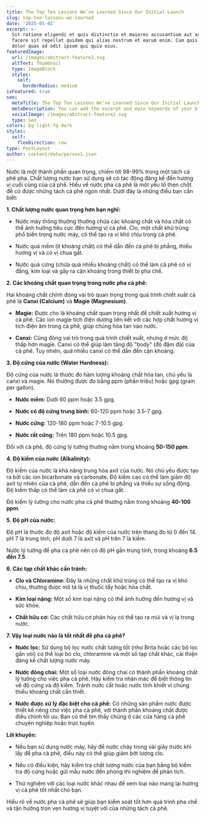 ```yaml
---
title: The Top Ten Lessons We’ve Learned Since Our Initial Launch
slug: top-ten-lessons-we-learned
date: '2025-01-02'
excerpt: >-
  Sit ratione eligendi et quis distinctio et maiores accusantium aut accusamus
  facere sit repellat quidem qui alias nostrum et earum enim. Cum quis sint eos
  dolor quas ad odit ipsum qui quia eius.
featuredImage:
  url: /images/abstract-feature2.svg
  altText: Thumbnail
  type: ImageBlock
  styles:
    self:
      borderRadius: medium
isFeatured: true
seo:
  metaTitle: The Top Ten Lessons We’ve Learned Since Our Initial Launch
  metaDescription: You can add the excerpt and main keywords of your blog post here.
  socialImage: /images/abstract-feature2.svg
  type: Seo
colors: bg-light-fg-dark
styles:
  self:
    flexDirection: row
type: PostLayout
author: content/data/person1.json
---
```

Nước là một thành phần quan trọng, chiếm tới 98-99% trong một tách cà phê pha. Chất lượng nước bạn sử dụng sẽ có tác động đáng kể đến hương vị cuối cùng của cà phê. Hiểu về nước pha cà phê là một yếu tố then chốt để có được những tách cà phê ngon nhất. Dưới đây là những điều bạn cần biết:

**1. Chất lượng nước quan trọng hơn bạn nghĩ:**

*   Nước máy thông thường thường chứa các khoáng chất và hóa chất có thể ảnh hưởng tiêu cực đến hương vị cà phê. Clo, một chất khử trùng phổ biến trong nước máy, có thể tạo ra vị khó chịu trong cà phê.

*   Nước quá mềm (ít khoáng chất) có thể dẫn đến cà phê bị phẳng, thiếu hương vị và có vị chua gắt.

*   Nước quá cứng (chứa quá nhiều khoáng chất) có thể làm cà phê có vị đắng, kim loại và gây ra cặn khoáng trong thiết bị pha chế.

**2. Các khoáng chất quan trọng trong nước pha cà phê:**

Hai khoáng chất chính đóng vai trò quan trọng trong quá trình chiết xuất cà phê là **Canxi (Calcium)** và **Magie (Magnesium)**.

*   **Magie:** Được cho là khoáng chất quan trọng nhất để chiết xuất hương vị cà phê. Các ion magie tích điện dương liên kết với các hợp chất hương vị tích điện âm trong cà phê, giúp chúng hòa tan vào nước.

*   **Canxi:** Cũng đóng vai trò trong quá trình chiết xuất, nhưng ở mức độ thấp hơn magie. Canxi có thể giúp làm tăng độ "body" (độ đậm đà) của cà phê. Tuy nhiên, quá nhiều canxi có thể dẫn đến cặn khoáng.

**3. Độ cứng của nước (Water Hardness):**

Độ cứng của nước là thước đo hàm lượng khoáng chất hòa tan, chủ yếu là canxi và magie. Nó thường được đo bằng ppm (phần triệu) hoặc gpg (grain per gallon).

*   **Nước mềm:** Dưới 60 ppm hoặc 3.5 gpg.

*   **Nước có độ cứng trung bình:** 60-120 ppm hoặc 3.5-7 gpg.

*   **Nước cứng:** 120-180 ppm hoặc 7-10.5 gpg.

*   **Nước rất cứng:** Trên 180 ppm hoặc 10.5 gpg.

Đối với cà phê, độ cứng lý tưởng thường nằm trong khoảng **50-150 ppm**.

**4. Độ kiềm của nước (Alkalinity):**

Độ kiềm của nước là khả năng trung hòa axit của nước. Nó chủ yếu được tạo ra bởi các ion bicarbonate và carbonate. Độ kiềm cao có thể làm giảm độ axit tự nhiên của cà phê, dẫn đến cà phê bị phẳng và thiếu sự sống động. Độ kiềm thấp có thể làm cà phê có vị chua gắt.

Độ kiềm lý tưởng cho nước pha cà phê thường nằm trong khoảng **40-100 ppm**.

**5. Độ pH của nước:**

Độ pH là thước đo độ axit hoặc độ kiềm của nước trên thang đo từ 0 đến 14. pH 7 là trung tính, pH dưới 7 là axit và pH trên 7 là kiềm.

Nước lý tưởng để pha cà phê nên có độ pH gần trung tính, trong khoảng **6.5 đến 7.5**.

**6. Các tạp chất khác cần tránh:**

*   **Clo và Chloramine:** Đây là những chất khử trùng có thể tạo ra vị khó chịu, thường được mô tả là vị thuốc tẩy hoặc hóa chất.

*   **Kim loại nặng:** Một số kim loại nặng có thể ảnh hưởng đến hương vị và sức khỏe.

*   **Chất hữu cơ:** Các chất hữu cơ phân hủy có thể tạo ra mùi và vị lạ trong nước.

**7. Vậy loại nước nào là tốt nhất để pha cà phê?**

*   **Nước lọc:** Sử dụng bộ lọc nước chất lượng tốt (như Brita hoặc các bộ lọc gắn vòi) có thể loại bỏ clo, chloramine và một số tạp chất khác, cải thiện đáng kể chất lượng nước máy.

*   **Nước đóng chai:** Một số loại nước đóng chai có thành phần khoáng chất lý tưởng cho việc pha cà phê. Hãy kiểm tra nhãn mác để biết thông tin về độ cứng và độ kiềm. Tránh nước cất hoặc nước tinh khiết vì chúng thiếu khoáng chất cần thiết.

*   **Nước được xử lý đặc biệt cho cà phê:** Có những sản phẩm nước được thiết kế riêng cho việc pha cà phê, với thành phần khoáng chất được điều chỉnh tối ưu. Bạn có thể tìm thấy chúng ở các cửa hàng cà phê chuyên nghiệp hoặc trực tuyến.

**Lời khuyên:**

*   Nếu bạn sử dụng nước máy, hãy để nước chảy trong vài giây trước khi lấy để pha cà phê, điều này có thể giúp giảm bớt lượng clo.

*   Nếu có điều kiện, hãy kiểm tra chất lượng nước của bạn bằng bộ kiểm tra độ cứng hoặc gửi mẫu nước đến phòng thí nghiệm để phân tích.

*   Thử nghiệm với các loại nước khác nhau để xem loại nào mang lại hương vị cà phê tốt nhất cho bạn.

Hiểu rõ về nước pha cà phê sẽ giúp bạn kiểm soát tốt hơn quá trình pha chế và tận hưởng trọn vẹn hương vị tuyệt vời của những tách cà phê.
